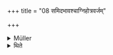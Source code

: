 +++
title = "08 समिदभावश्चाग्निहोत्रवर्जम्"

+++

<details><summary>Müller</summary>

There is no fuel (in the Darvi-homa), except at the Agnihotra.

#####  Commentary

In the case of the Agnihotra it is distinctly stated, dve samidhāv ādadhyāt, let him lay down two sticks.
</details>

<details><summary>थिते</summary>

समिदभावश्चाग्निहोत्रवर्जम् ८
</details>
